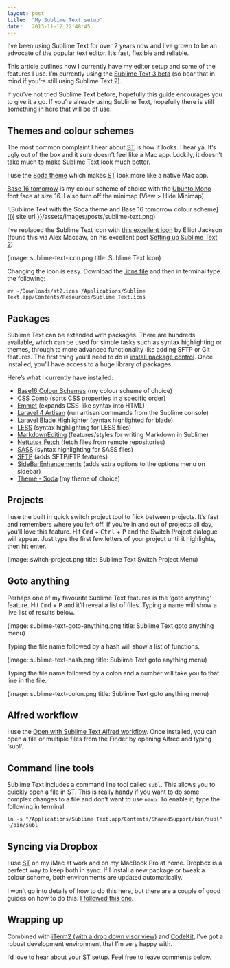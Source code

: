 ```yaml
---
layout: post
title:  "My Sublime Text setup"
date:   2013-11-12 22:48:45
---
```

I’ve been using Sublime Text for over 2 years now and I’ve grown to be an advocate of the popular text editor. It’s fast, flexible and reliable. 

This article outlines how I currently have my editor setup and some of the features I use. I’m currently using the [Sublime Text 3 beta][21] (so bear that in mind if you’re still using Sublime Text 2).

If you’ve not tried Sublime Text before, hopefully this guide encourages you to give it a go. If you’re already using Sublime Text, hopefully there is still something in here that will be of use.

## Themes and colour schemes

The most common complaint I hear about <abbr title="Sublime Text">ST</abbr> is how it looks. I hear ya. It’s ugly out of the box and it sure doesn’t feel like a Mac app. Luckily, it doesn’t take much to make Sublime Text look much better.

I use the [Soda theme][15] which makes <abbr title="Sublime Text">ST</abbr> look more like a native Mac app. 

[Base 16 tomorrow][4] is my colour scheme of choice with the [Ubunto Mono][22] font face at size 16. I also turn off the minimap (View > Hide Minimap).

![Sublime Text with the Soda theme and Base 16 tomorrow colour scheme]({{ site.url }}/assets/images/posts/sublime-text.png)

I’ve replaced the Sublime Text icon with [this excellent icon][1] by Elliot Jackson (found this via  Alex Maccaw, on his excellent post [Setting up Sublime Text 2][2]).

(image: sublime-text-icon.png title: Sublime Text Icon)

Changing the icon is easy. Download the [.icns file][3] and then in terminal type the following:

	mv ~/Downloads/st2.icns /Applications/Sublime Text.app/Contents/Resources/Sublime Text.icns

## Packages

Sublime Text can be extended with packages. There are hundreds available, which can be used for simple tasks such as syntax highlighting or themes, through to more advanced functionality like adding SFTP or Git features. The first thing you’ll need to do is [install package control][20]. Once installed, you’ll have access to a huge library of packages.

Here’s what I currently have installed:

* [Base16 Colour Schemes][4] (my colour scheme of choice)
* [CSS Comb][5] (sorts CSS properties in a specific order)
* [Emmet][6] (expands CSS-like syntax into HTML)
* [Laravel 4 Artisan][7] (run artisan commands from the Sublime console)
* [Laravel Blade Highlighter][8] (syntax highlighted for blade)
* [LESS][9] (syntax highlighting for LESS files)
* [MarkdownEditing][10] (features/styles for writing Markdown in Sublime)
* [Nettuts+ Fetch][11] (fetch files from remote repositories)
* [SASS][12] (syntax highlighting for SASS files)
* [SFTP][13] (adds SFTP/FTP features)
* [SideBarEnhancements][14] (adds extra options to the options menu on sidebar)
* [Theme - Soda][15] (my theme of choice)

## Projects

I use the built in quick switch project tool to flick between projects. It’s fast and remembers where you left off. If you’re in and out of projects all day, you’ll love this feature. Hit <kbd>Cmd</kbd> + <kbd>Ctrl</kbd> + <kbd>P</kbd> and the Switch Project dialogue will appear. Just type the first few letters of your project until it highlights, then hit enter.

(image: switch-project.png title: Sublime Text Switch Project Menu)

## Goto anything

Perhaps one of my favourite Sublime Text features is the ‘goto anything’ feature. Hit  <kbd>Cmd</kbd> + <kbd>P</kbd> and it’ll reveal a list of files. Typing a name will show a live list of results below.

(image: sublime-text-goto-anything.png title: Sublime Text goto anything menu)

Typing the file name followed by a hash will show a list of functions. 

(image: sublime-text-hash.png title: Sublime Text goto anything menu)

Typing the file name followed by a colon and a number will take you to that line in the file.

(image: sublime-text-colon.png title: Sublime Text goto anything menu)

## Alfred workflow

I use the [Open with Sublime Text Alfred workflow][16]. Once installed, you can open a file or multiple files from the Finder by opening Alfred and typing ‘subl’.

## Command line tools

Sublime Text includes a command line tool called <code>subl</code>. This allows you to quickly open a file in <abbr title="Sublime Text">ST</abbr>. This is really handy if you want to do some complex changes to a file and don’t want to use <code>nano</code>. To enable it, type the following in terminal:

	ln -s "/Applications/Sublime Text.app/Contents/SharedSupport/bin/subl" ~/bin/subl

## Syncing via Dropbox

I use <abbr title="Sublime Text">ST</abbr> on my iMac at work and on my MacBook Pro at home. Dropbox is a perfect way to keep both in sync. If I install a new package or tweak a colour scheme, both environments are updated automatically.

I won’t go into details of how to do this here, but there are a couple of good guides on how to do this. [I followed this one][16].

## Wrapping up

Combined with [iTerm2 (with a drop down visor view)][18] and [CodeKit][19], I’ve got a robust development environment that I’m very happy with.

I’d love to hear about your <abbr title="Sublime Text">ST</abbr> setup. Feel free to leave comments below.

[1]:	http://dribbble.com/shots/872166-Sublime-Text-2-Replacement-Icon?hex=332924&list=color&percent=30&variance=50
[2]:	http://blog.alexmaccaw.com/sublime-text
[3]:	http://cl.ly/Lp3Q
[4]:	https://sublime.wbond.net/packages/Base16%20Color%20Schemes
[5]:	https://sublime.wbond.net/packages/CSScomb
[6]:	https://sublime.wbond.net/packages/Emmet
[7]:	https://sublime.wbond.net/packages/Laravel%204%20Artisan
[8]:	https://sublime.wbond.net/packages/Laravel%20Blade%20Highlighter
[9]:	https://sublime.wbond.net/packages/LESS
[10]:	https://sublime.wbond.net/packages/MarkdownEditing
[11]:	https://sublime.wbond.net/packages/Nettuts%2B%20Fetch
[12]:	https://sublime.wbond.net/packages/Sass
[13]:	https://sublime.wbond.net/packages/SFTP
[14]:	https://sublime.wbond.net/packages/SideBarEnhancements
[15]:	https://sublime.wbond.net/packages/Theme%20-%20Soda
[16]:	https://github.com/franzheidl/alfred-workflows/tree/master/open-with-sublime-text
[17]: http://stackoverflow.com/a/18190224
[18]: http://plausiblethought.net/drop-down-terminal-with-iterm2
[19]: http://incident57.com/codekit/
[20]: https://sublime.wbond.net/installation
[21]: http://www.sublimetext.com/3
[22]: http://font.ubuntu.com/
